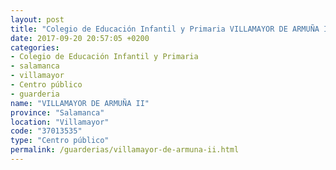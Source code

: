 ```yaml
---
layout: post
title: "Colegio de Educación Infantil y Primaria VILLAMAYOR DE ARMUÑA II"
date: 2017-09-20 20:57:05 +0200
categories:
- Colegio de Educación Infantil y Primaria
- salamanca
- villamayor
- Centro público
- guarderia
name: "VILLAMAYOR DE ARMUÑA II"
province: "Salamanca"
location: "Villamayor"
code: "37013535"
type: "Centro público"
permalink: /guarderias/villamayor-de-armuna-ii.html
---
```

